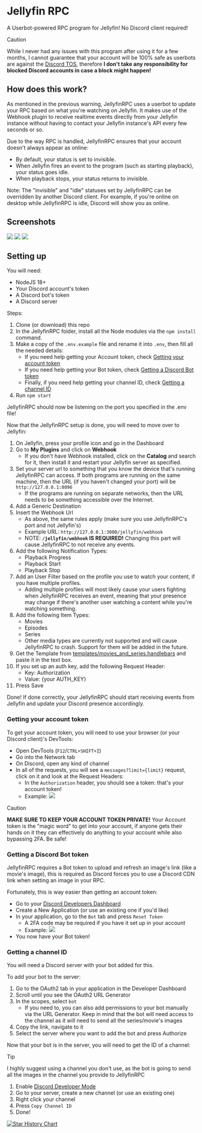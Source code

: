 # Jellyfin RPC
A Userbot-powered RPC program for Jellyfin! No Discord client required!

> [!CAUTION]
> While I never had any issues with this program after using it for a few months, I cannot guarantee that your account will be 100% safe as userbots are against the [Discord TOS](https://discord.com/terms), therefore **I don't take any responsibility for blocked Discord accounts in case a block might happen!**

## How does this work?
As mentioned in the previous warning, JellyfinRPC uses a userbot to update your RPC based on what you're watching on Jellyfin. It makes use of the Webhook plugin to receive realtime events directly from your Jellyfin instance without having to contact your Jellyfin instance's API every few seconds or so.

Due to the way RPC is handled, JellyfinRPC ensures that your account doesn't always appear as online:

- By default, your status is set to invisible.
- When Jellyfin fires an event to the program (such as starting playback), your status goes idle.
- When playback stops, your status returns to invisible.

Note: The "invisible" and "idle" statuses set by JellyfinRPC can be overridden by another Discord client. For example, if you're online on desktop while JellyfinRPC is idle, Discord will show you as online.

## Screenshots
![](readme/Screen1.png) ![](readme/Screen2.png) ![](readme/Screen3.png)

## Setting up
You will need:
- NodeJS 18+
- Your Discord account's token
- A Discord bot's token
- A Discord server

Steps:
1. Clone (or download) this repo
2. In the JellyfinRPC folder, install all the Node modules via the `npm install` command.
3. Make a copy of the `.env.example` file and rename it into `.env`, then fill all the needed details:
    - If you need help getting your Account token, check [Getting your account token](#getting-your-account-token) 
    - If you need help getting your Bot token, check [Getting a Discord Bot token](#getting-a-discord-bot-token)
    - Finally, if you need help getting your channel ID, check [Getting a channel ID](#getting-a-channel-id)
4. Run `npm start`

JellyfinRPC should now be listening on the port you specified in the .env file!

Now that the JellyfinRPC setup is done, you will need to move over to Jellyfin:
1. On Jellyfin, press your profile icon and go in the Dashboard
2. Go to **My Plugins** and click on **Webhook**
    - If you don't have Webhook installed, click on the **Catalog** and search for it, then install it and restart your Jellyfin server as specified.
3. Set your server url to something that you know the device that's running JellyfinRPC can access. If both programs are running on the same machine, then the URL (if you haven't changed your port) will be `http://127.0.0.1:8096`
    - If the programs are running on separate networks, then the URL needs to be something accessible over the Internet.
4. Add a Generic Destination
5. Insert the Webhook Url
    - As above, the same rules apply (make sure you use JellyfinRPC's port and not Jellyfin's)
    - Example URL: `http://127.0.0.1:3000/jellyfin/webhook`
    - NOTE: **`/jellyfin/webhook` IS REQUIRED!** Changing this part will cause JellyfinRPC to not receive any events.
6. Add the following Notification Types:
    - Playback Progress
    - Playback Start
    - Playback Stop
7. Add an User Filter based on the profile you use to watch your content, if you have multiple profiles.
    - Adding multiple profiles will most likely cause your users fighting when JellyfinRPC receives an event, meaning that your presence may change if there's another user watching a content while you're watching something.
8. Add the following Item Types:
    - Movies
    - Episodes
    - Series
    - Other media types are currently not supported and will cause JellyfinRPC to crash. Support for them will be added in the future.
9. Get the Template from [templates/movies_and_series.handlebars](templates/movies_and_series.handlebars) and paste it in the text box.
10. If you set up an auth key, add the following Request Header:
    - Key: Authorization
    - Value: {your AUTH_KEY}
11. Press Save

Done! If done correctly, your JellyfinRPC should start receiving events from Jellyfin and update your Discord presence accordingly.

### Getting your account token

To get your account token, you will need to use your browser (or your Discord client)'s DevTools:
- Open DevTools (`F12`/`CTRL+SHIFT+I`)
- Go into the Network tab
- On Discord, open any kind of channel
- In all of the requests, you will see a `messages?limit={limit}` request, click on it and look at the Request Headers:
    - In the `Authorization` header, you should see a token: that's your account token!
    - Example: ![](readme/YourToken.png)

> [!CAUTION]
> **MAKE SURE TO KEEP YOUR ACCOUNT TOKEN PRIVATE!** Your Account token is the "magic word" to get into your account, if anyone gets their hands on it they can effectively do anything to your account while also bypassing 2FA. Be safe!

### Getting a Discord Bot token
JellyfinRPC requires a Bot token to upload and refresh an image's link (like a movie's image), this is required as Discord forces you to use a Discord CDN link when setting an image in your RPC.

Fortunately, this is way easier than getting an account token:
- Go to your [Discord Developers Dashboard](https://discord.com/developers/applications)
- Create a New Application (or use an existing one if you'd like)
- In your application, go to the `Bot` tab and press `Reset Token`
    - A 2FA code may be required if you have it set up in your account
    - Example: ![](readme/YourBotToken.png)
- You now have your Bot token!

### Getting a channel ID

You will need a Discord server with your bot added for this.

To add your bot to the server:
1. Go to the OAuth2 tab in your application in the Developer Dashboard
2. Scroll until you see the OAuth2 URL Generator
3. In the scopes, select `bot`
    - If you need to, you can also add permissions to your bot manually via the URL Generator. Keep in mind that the bot will need access to the channel as it will need to send all the series/movie's images
4. Copy the link, navigate to it
5. Select the server where you want to add the bot and press Authorize



Now that your bot is in the server, you will need to get the ID of a channel:

> [!TIP]
> I highly suggest using a channel you don't use, as the bot is going to send all the images in the channel you provide to JellyfinRPC

1. Enable [Discord Developer Mode](https://support-dev.discord.com/hc/en-us/articles/360028717192-Where-can-I-find-my-Application-Team-Server-ID)
2. Go to your server, create a new channel (or use an existing one)
3. Right click your channel
4. Press `Copy Channel ID`
5. Done!

[![Star History Chart](https://api.star-history.com/svg?repos=AntogamerYT/JellyfinRPC&type=Date)](https://www.star-history.com/#AntogamerYT/JellyfinRPC&Date)
